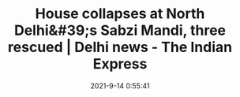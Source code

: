 ---
"title": "House collapses at North Delhi&amp;#39;s Sabzi Mandi, three rescued | Delhi news - The Indian Express"
"date": "2021-9-14 0:55:41"
"feed_name": "GOOGLENEWSDRILLING"
"feed_website": "https://news.google.com/search?q=drilling%2Bincident&hl=en-US&gl=US&ceid=US:en"
"feed_rss": "https://news.google.com/rss/search?q=drilling%2Bincident&hl=en-US&gl=US&ceid=US:en"
"link": "https://indianexpress.com/article/cities/delhi/new-delhi-sabzi-mandi-house-collapse-rescue-operation-7505679/"
"file": "_posts/2021-1-1-c7b4bc2fd326f81040ab011e83d230e74b7bcc9c.md"
"accident": "1"
"drilling": "0"
"dead": "0"
"injured": "0"
---